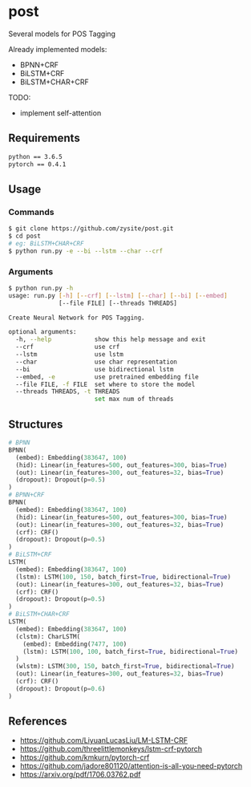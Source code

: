 # post

Several models for POS Tagging

Already implemented models:

* BPNN+CRF
* BiLSTM+CRF
* BiLSTM+CHAR+CRF

TODO:

* implement self-attention

## Requirements

```txt
python == 3.6.5
pytorch == 0.4.1
```

## Usage

### Commands

```sh
$ git clone https://github.com/zysite/post.git
$ cd post
# eg: BiLSTM+CHAR+CRF
$ python run.py -e --bi --lstm --char --crf
```

### Arguments

```sh
$ python run.py -h
usage: run.py [-h] [--crf] [--lstm] [--char] [--bi] [--embed]
              [--file FILE] [--threads THREADS]

Create Neural Network for POS Tagging.

optional arguments:
  -h, --help            show this help message and exit
  --crf                 use crf
  --lstm                use lstm
  --char                use char representation
  --bi                  use bidirectional lstm
  --embed, -e           use pretrained embedding file
  --file FILE, -f FILE  set where to store the model
  --threads THREADS, -t THREADS
                        set max num of threads
```

## Structures

```python
# BPNN
BPNN(
  (embed): Embedding(383647, 100)
  (hid): Linear(in_features=500, out_features=300, bias=True)
  (out): Linear(in_features=300, out_features=32, bias=True)
  (dropout): Dropout(p=0.5)
)
# BPNN+CRF
BPNN(
  (embed): Embedding(383647, 100)
  (hid): Linear(in_features=500, out_features=300, bias=True)
  (out): Linear(in_features=300, out_features=32, bias=True)
  (crf): CRF()
  (dropout): Dropout(p=0.5)
)
# BiLSTM+CRF
LSTM(
  (embed): Embedding(383647, 100)
  (lstm): LSTM(100, 150, batch_first=True, bidirectional=True)
  (out): Linear(in_features=300, out_features=32, bias=True)
  (crf): CRF()
  (dropout): Dropout(p=0.5)
)
# BiLSTM+CHAR+CRF
LSTM(
  (embed): Embedding(383647, 100)
  (clstm): CharLSTM(
    (embed): Embedding(7477, 100)
    (lstm): LSTM(100, 100, batch_first=True, bidirectional=True)
  )
  (wlstm): LSTM(300, 150, batch_first=True, bidirectional=True)
  (out): Linear(in_features=300, out_features=32, bias=True)
  (crf): CRF()
  (dropout): Dropout(p=0.6)
)
```

## References

* https://github.com/LiyuanLucasLiu/LM-LSTM-CRF
* https://github.com/threelittlemonkeys/lstm-crf-pytorch
* https://github.com/kmkurn/pytorch-crf
* https://github.com/jadore801120/attention-is-all-you-need-pytorch
* https://arxiv.org/pdf/1706.03762.pdf

